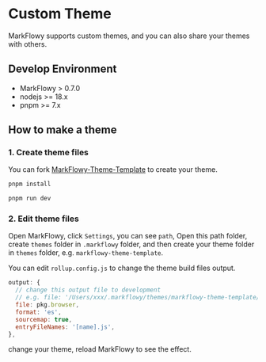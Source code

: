 # Custom Theme

MarkFlowy supports custom themes, and you can also share your themes with others.

## Develop Environment

- MarkFlowy > 0.7.0
- nodejs >= 18.x
- pnpm >= 7.x

## How to make a theme

### 1. Create theme files

You can fork [MarkFlowy-Theme-Template](https://github.com/markflowy-app/custom-theme-template) to create your theme.

```bash
pnpm install

pnpm run dev
```

### 2. Edit theme files

Open MarkFlowy, click `Settings`, you can see `path`, Open this path folder, create `themes` folder in `.markflowy` folder, and then create your theme folder in `themes` folder, e.g. `markflowy-theme-template`.

You can edit `rollup.config.js` to change the theme build files output.


```js
output: {
  // change this output file to development
  // e.g. file: '/Users/xxx/.markflowy/themes/markflowy-theme-template/index.js',
  file: pkg.browser,
  format: 'es',
  sourcemap: true,
  entryFileNames: '[name].js',
},
```

change your theme, reload MarkFlowy to see the effect.




